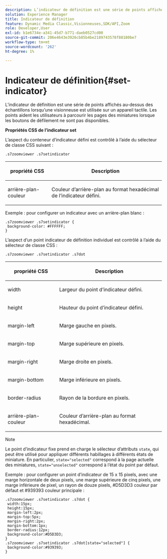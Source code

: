 ```yaml
---
description: L’indicateur de définition est une série de points affichés au-dessus des échantillons lorsqu’une visionneuse est utilisée sur un appareil tactile. Les points aident les utilisateurs à parcourir les pages des miniatures lorsque les boutons de défilement ne sont pas disponibles.
solution: Experience Manager
title: Indicateur de définition
feature: Dynamic Media Classic,Visionneuses,SDK/API,Zoom
role: Developer,User
exl-id: b1e6734e-a341-45d7-b771-daeb0527cd00
source-git-commit: 206e4643e3926cb85b4be2189743578f88180be7
workflow-type: tm+mt
source-wordcount: '262'
ht-degree: 1%

---
```


# Indicateur de définition{#set-indicator}

L’indicateur de définition est une série de points affichés au-dessus des échantillons lorsqu’une visionneuse est utilisée sur un appareil tactile. Les points aident les utilisateurs à parcourir les pages des miniatures lorsque les boutons de défilement ne sont pas disponibles.

<!--<a id="section_061E550C1C1D4DB2BD663A898895B38C"></a>-->

**Propriétés CSS de l’indicateur set**

L’aspect du conteneur d’indicateur défini est contrôlé à l’aide du sélecteur de classe CSS suivant :

```
.s7zoomviewer .s7setindicator
```

<table id="table_94EE3F5BBE4547C0B4943471CEE7EDE4"> 
 <thead> 
  <tr> 
   <th colname="col1" class="entry"> <p> propriété CSS </p> </th> 
   <th colname="col2" class="entry"> <p>Description </p> </th> 
  </tr> 
 </thead>
 <tbody> 
  <tr> 
   <td colname="col1"> <p> <span class="codeph"> arrière-plan-couleur  </span> </p> </td> 
   <td colname="col2"> <p>Couleur d’arrière-plan au format hexadécimal de l’indicateur défini. </p> </td> 
  </tr> 
 </tbody> 
</table>

Exemple : pour configurer un indicateur avec un arrière-plan blanc :

```
.s7zoomviewer .s7setindicator { 
 background-color: #FFFFFF; 
}
```

L’aspect d’un point indicateur de définition individuel est contrôlé à l’aide du sélecteur de classe CSS :

`.s7zoomviewer .s7setindicator .s7dot`

<table id="table_09B6E232FB94417392D101A7A653BE54"> 
 <thead> 
  <tr> 
   <th colname="col1" class="entry"> <p> propriété CSS </p> </th> 
   <th colname="col2" class="entry"> <p>Description </p> </th> 
  </tr> 
 </thead>
 <tbody> 
  <tr> 
   <td colname="col1"> <p> <span class="codeph"> width </span> </p> </td> 
   <td colname="col2"> <p>Largeur du point d’indicateur défini. </p> </td> 
  </tr> 
  <tr> 
   <td colname="col1"> <p> <span class="codeph"> height </span> </p> </td> 
   <td colname="col2"> <p>Hauteur du point d’indicateur défini. </p> </td> 
  </tr> 
  <tr> 
   <td colname="col1"> <p> <span class="codeph"> margin-left  </span> </p> </td> 
   <td colname="col2"> <p>Marge gauche en pixels. </p> </td> 
  </tr> 
  <tr> 
   <td colname="col1"> <p> <span class="codeph"> margin-top  </span> </p> </td> 
   <td colname="col2"> <p>Marge supérieure en pixels. </p> </td> 
  </tr> 
  <tr> 
   <td colname="col1"> <p> <span class="codeph"> margin-right  </span> </p> </td> 
   <td colname="col2"> <p>Marge droite en pixels. </p> </td> 
  </tr> 
  <tr> 
   <td colname="col1"> <p> <span class="codeph"> margin-bottom  </span> </p> </td> 
   <td colname="col2"> <p>Marge inférieure en pixels. </p> </td> 
  </tr> 
  <tr> 
   <td colname="col1"> <p> <span class="codeph"> border-radius  </span> </p> </td> 
   <td colname="col2"> <p>Rayon de la bordure en pixels. </p> </td> 
  </tr> 
  <tr> 
   <td colname="col1"> <p> <span class="codeph"> arrière-plan-couleur  </span> </p> </td> 
   <td colname="col2"> <p>Couleur d’arrière-plan au format hexadécimal. </p> </td> 
  </tr> 
 </tbody> 
</table>

>[!NOTE]
>
>Le point d’indicateur fixe prend en charge le sélecteur d’attributs `state`, qui peut être utilisé pour appliquer différents habillages à différents états de miniature. En particulier, `state="selected"` correspond à la page actuelle des miniatures, `state="unselected"` correspond à l’état du point par défaut.

Exemple : pour configurer un point d’indicateur de 15 x 15 pixels, avec une marge horizontale de deux pixels, une marge supérieure de cinq pixels, une marge inférieure de pixel, un rayon de douze pixels, #D5D3D3 couleur par défaut et #939393 couleur principale :

```
.s7zoomviewer .s7setindicator .s7dot { 
 width:15px; 
 height:15px; 
 margin-left:2px; 
 margin-top:5px; 
 margin-right:2px; 
 margin-bottom:1px; 
 border-radius:12px; 
 background-color:#D5D3D3;  
} 
.s7zoomviewer .s7setindicator .s7dot[state="selected"] { 
 background-color:#939393;  
}
```
